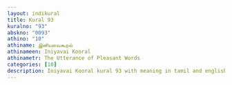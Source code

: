 ```yaml
---
layout: indikural
title: Kural 93
kuralno: "93"
abskno: "0093"
athino: "10"
athiname: இனியவைகூறல்
athinameen: Iniyavai Kooral
athinametr: The Utterance of Pleasant Words
categories: [10]
description: Iniyavai Kooral kural 93 with meaning in tamil and english 
---
```


